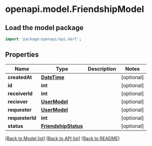 # openapi.model.FriendshipModel

## Load the model package
```dart
import 'package:openapi/api.dart';
```

## Properties
Name | Type | Description | Notes
------------ | ------------- | ------------- | -------------
**createdAt** | [**DateTime**](DateTime.md) |  | [optional] 
**id** | **int** |  | [optional] 
**receiverId** | **int** |  | [optional] 
**reciever** | [**UserModel**](UserModel.md) |  | [optional] 
**requester** | [**UserModel**](UserModel.md) |  | [optional] 
**requesterId** | **int** |  | [optional] 
**status** | [**FriendshipStatus**](FriendshipStatus.md) |  | [optional] 

[[Back to Model list]](../README.md#documentation-for-models) [[Back to API list]](../README.md#documentation-for-api-endpoints) [[Back to README]](../README.md)


